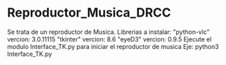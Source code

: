 # Reproductor_Musica_DRCC
Se trata de un reproductor de Musica.
Librerias a instalar: 
  "python-vlc" vercion: 3.0.11115
  "tkinter" vercion: 8.6
  "eyeD3" vercion: 0.9.5
Ejecute el modulo Interface_TK.py para iniciar el reproductor de musica
Eje: python3 Interface_TK.py

